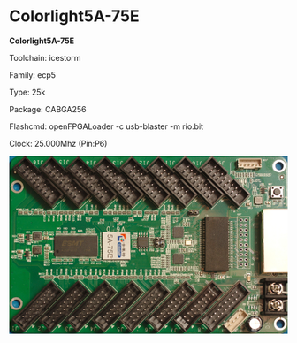 # Colorlight5A-75E
**Colorlight5A-75E**

Toolchain: icestorm

Family: ecp5

Type: 25k

Package: CABGA256

Flashcmd: openFPGALoader -c usb-blaster -m rio.bit

Clock: 25.000Mhz (Pin:P6)

![board.png](board.png)


